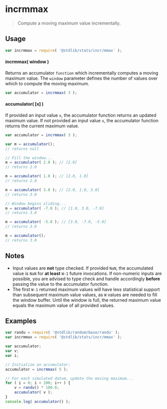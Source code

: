 <!--

@license Apache-2.0

Copyright (c) 2018 The Stdlib Authors.

Licensed under the Apache License, Version 2.0 (the "License");
you may not use this file except in compliance with the License.
You may obtain a copy of the License at

   http://www.apache.org/licenses/LICENSE-2.0

Unless required by applicable law or agreed to in writing, software
distributed under the License is distributed on an "AS IS" BASIS,
WITHOUT WARRANTIES OR CONDITIONS OF ANY KIND, either express or implied.
See the License for the specific language governing permissions and
limitations under the License.

-->

# incrmmax

> Compute a moving maximum value incrementally.

<section class="usage">

## Usage

```javascript
var incrmmax = require( '@stdlib/stats/incr/mmax' );
```

#### incrmmax( window )

Returns an accumulator `function` which incrementally computes a moving maximum value. The `window` parameter defines the number of values over which to compute the moving maximum.

```javascript
var accumulator = incrmmax( 3 );
```

#### accumulator( \[x] )

If provided an input value `x`, the accumulator function returns an updated maximum value. If not provided an input value `x`, the accumulator function returns the current maximum value.

```javascript
var accumulator = incrmmax( 3 );

var m = accumulator();
// returns null

// Fill the window...
m = accumulator( 2.0 ); // [2.0]
// returns 2.0

m = accumulator( 1.0 ); // [2.0, 1.0]
// returns 2.0

m = accumulator( 3.0 ); // [2.0, 1.0, 3.0]
// returns 3.0

// Window begins sliding...
m = accumulator( -7.0 ); // [1.0, 3.0, -7.0]
// returns 3.0

m = accumulator( -5.0 ); // [3.0, -7.0, -5.0]
// returns 3.0

m = accumulator();
// returns 3.0
```

</section>

<!-- /.usage -->

<section class="notes">

## Notes

-   Input values are **not** type checked. If provided `NaN`, the accumulated value is `NaN` for **at least** `W-1` future invocations. If non-numeric inputs are possible, you are advised to type check and handle accordingly **before** passing the value to the accumulator function.
-   The first `W-1` returned maximum values will have less statistical support than subsequent maximum value values, as `W` values are needed to fill the window buffer. Until the window is full, the returned maximum value equals the maximum value of all provided values.

</section>

<!-- /.notes -->

<section class="examples">

## Examples

<!-- eslint no-undef: "error" -->

```javascript
var randu = require( '@stdlib/random/base/randu' );
var incrmmax = require( '@stdlib/stats/incr/mmax' );

var accumulator;
var v;
var i;

// Initialize an accumulator:
accumulator = incrmmax( 5 );

// For each simulated datum, update the moving maximum...
for ( i = 0; i < 100; i++ ) {
    v = randu() * 100.0;
    accumulator( v );
}
console.log( accumulator() );
```

</section>

<!-- /.examples -->

<section class="links">

</section>

<!-- /.links -->
